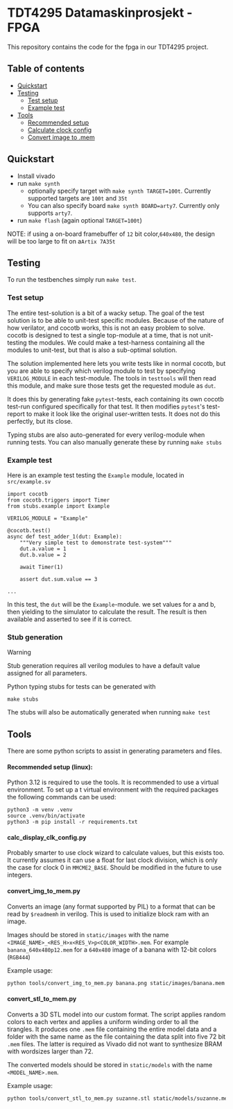 # TDT4295 Datamaskinprosjekt - FPGA

This repository contains the code for the fpga in our TDT4295 project.

## Table of contents
* [Quickstart](#quickstart)
* [Testing](#testing)
    * [Test setup](#test-setup)
    * [Example test](#example-test) 
* [Tools](#tools)
    * [Recommended setup](#recommended-setup-linux)
    * [Calculate clock config](#calc_display_clk_configpy)
    * [Convert image to .mem](#convert_img_to_mempy)


## Quickstart

* Install vivado
* run `make synth`
  * optionally specify target with `make synth TARGET=100t`. Currently supported targets are `100t` and `35t`
  * You can also specify board `make synth BOARD=arty7`. Currently only supports `arty7`.
* run `make flash` (again optional `TARGET=100t`)

NOTE: if using a on-board framebuffer of `12` bit color,`640x480`, the design will be too large to fit on a`Artix 7A35t`

## Testing

To run the testbenches simply run `make test`.

### Test setup
The entire test-solution is a bit of a wacky setup.
The goal of the test solution is to be able to unit-test specific modules.
Because of the nature of how verilator, and cocotb works, this is not an
easy problem to solve. cocotb is designed to test a single top-module at
a time, that is not unit-testing the modules. We could make a test-harness
containing all the modules to unit-test, but that is also a sub-optimal
solution.

The solution implemented here lets you write tests like in normal cocotb,
but you are able to specify which verilog module to test by specifying
`VERILOG_MODULE` in each test-module. The tools in `testtools` will then
read this module, and make sure those tests get the requested module as
`dut`.

It does this by generating fake `pytest`-tests, each containing its own
cocotb test-run configured specifically for that test. It then modifies
`pytest`'s test-report to make it look like the original user-written
tests. It does not do this perfectly, but its close.

Typing stubs are also auto-generated for every verilog-module when running
tests. You can also manually generate these by running `make stubs`

### Example test

Here is an example test testing the `Example` module, located in
`src/example.sv`

    import cocotb
    from cocotb.triggers import Timer
    from stubs.example import Example

    VERILOG_MODULE = "Example"

    @cocotb.test()
    async def test_adder_1(dut: Example):
        """Very simple test to demonstrate test-system"""
        dut.a.value = 1
        dut.b.value = 2

        await Timer(1)

        assert dut.sum.value == 3

    ...

In this test, the `dut` will be the `Example`-module. we set values for
a and b, then yielding to the simulator to calculate the result. The
result is then available and asserted to see if it is correct.

### Stub generation

> [!Warning]
> Stub generation requires all verilog modules to have a default value
> assigned for all parameters.

Python typing stubs for tests can be generated with

    make stubs

The stubs will also be automatically generated when running `make test`


## Tools

There are some python scripts to assist in generating parameters and files.

#### Recommended setup (linux):
Python 3.12 is required to use the tools. It is recommended to use a virtual environment.
To set up a t virtual environment with the required packages the following commands can be used:

    python3 -m venv .venv
    source .venv/bin/activate
    python3 -m pip install -r requirements.txt

#### calc_display_clk_config.py
Probably smarter to use clock wizard to calculate values, but this exists too. It currently assumes it can use a float for last clock division, which is only the case for clock 0 in `MMCME2_BASE`. Should be modified in the future to use integers.

#### convert_img_to_mem.py
Converts an image (any format supported by PIL) to a format that can be read by `$readmemh` in verilog. This is used to initialize block ram with an image.

Images should be stored in `static/images` with the name `<IMAGE_NAME>_<RES_H>x<RES_V>p<COLOR_WIDTH>.mem`. For example `banana_640x480p12.mem` for a `640x480` image of a banana with 12-bit colors (`RGB444`)

Example usage:
```bash
python tools/convert_img_to_mem.py banana.png static/images/banana.mem
```

#### convert_stl_to_mem.py
Converts a 3D STL model into our custom format. The script applies random colors to each vertex and applies a uniform winding order to all the tirangles. It produces one `.mem` file containing the entire model data and a folder with the same name as the file containing the data split into five 72 bit `.mem` files. The latter is required as Vivado did not want to synthesize BRAM with wordsizes larger than 72.

The converted models should be stored in `static/models` with the name `<MODEL_NAME>.mem`. 

Example usage:
```bash
python tools/convert_stl_to_mem.py suzanne.stl static/models/suzanne.mem
```
